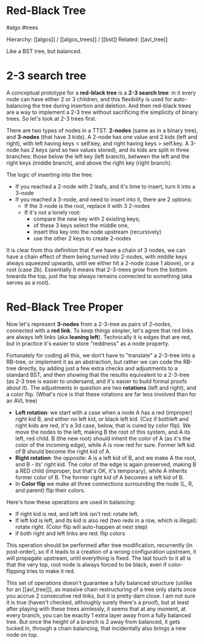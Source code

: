 # Red-Black Tree

#algo #trees

Hierarchy: [[algos]] / [[algos_trees]] / [[bst]]
Related: [[avl_tree]]

Like a BST tree, but balanced.

# 2-3 search tree

A conceptual prototype for a **red-black tree** is a **2-3 search tree**: in it every node can have either 2 or 3 children, and this flexibility is used for auto-balancing the tree during insertion and deletion. And then red-black trees are a way to implement a 2-3 tree without sacrificing the simplicity of binary trees. So let's look at 2-3 trees first.

There are two types of nodes in a TTST: **2-nodes** (same as in a binary tree), and **3-nodes** (that have 3 kids). A 2-node has one value and 2 kids (left and right), with left having keys < self.key, and right having keys > self.key. A 3-node has 2 keys (and so two values stored), and its kids are split in three branches: those below the left key (left branch), between the left and the right keys (middle branch), and above the right key (right branch).

The logic of inserting into the tree:
* If you reached a 2-node with 2 leafs, and it's time to insert, turn it into a 3-node
* If you reached a 3-node, and need to insert into it, there are 2 options:
    * If the 3-node is the root, replace it with 3 2-nodes
    * If it's not a lonely root:
        * compare the new key with 2 existing keys; 
        * of these 3 keys select the middle one, 
        * insert this key into the node upstream (recursively)
        * use the other 2 keys to create 2-nodes

It is clear from this definition that if we have a chain of 3 nodes, we can have a chain effect of them being turned into 2-nodes, with middle keys always squeezed upwards, until we either hit a 2-node (case 1 above), or a root (case 2b). Essentially it means that 2-3-trees grow from the bottom towards the top, just the top always remains connected to something (aka serves as a root).

# Red-Black Tree Proper

Now let's represent **3-nodes** from a 2-3-tree as pairs of 2-nodes, connected with a **red link**. To keep things simpler, let's agree that red links are always left links (aka **leaning left**). Technically it is edges that are red, but in practice it's easier to store "reddness" as a node property.

Fortunately for coding all this, we don't have to "translate" a 2-3-tree into a RB-tree, or implement it as an abstraction, but rather we can code the RB-tree directly, by adding just a few extra checks and adjustments to a standard BST, and then showing that the resultis equivalent to a 2-3-tree (as 2-3 tree is easier to undersand, and it's easier to build formal proofs about it). The adjustments in question are two **rotations** (left and right), and a color flip. (What's nice is that these rotations are far less involved than for an AVL tree)

* **Left rotation**: we start with a case when a node A has a red (improper) right kid B, and either no left kid, or black left kid. (Coz if bothleft and right kids are red, it's a 3d case, below, that is cured by color flip). We move the nodes to the left, making B the root of this system, and A its left, red child. B (the new root) should inherit the color of A (as it's the color of the incoming edge), while A is now red for sure. Former left kid of B should become the right kid of A. 
* **Right rotation**: the opposite: A is a left kid of B, and we make A the root, and B - its' right kid. The color of the edge is again preserved, making B a RED child (improper, but that's OK, it's temporary), while A inherits former color of B. The former right kid of A becomes a left kid of B.
* In **Color flip** we make all three connections surrounding the node (L, R, and parent) flip their colors.

Here's how these operations are used in balancing:

* If right kid is red, and left link isn't red: rotate left.
* If left kid is left, and its kid is also red (two reds in a row, which is illegal): rotate right. (Color flip will auto-happen at next step)
* if both right and left links are red: flip colors

This operation should be performed after tree modification, recurrently (in post-order), so if it leads to a creation of a wrong configuration upstream, it will propagate upstream, until everything is fixed. The last touch to it all is that the very top, root node is always forced to be black, even if color-flipping tries to make it red.

This set of operations doesn't guarantee a fully balanced structure (unlike for an [[avl_tree]]), as massive chain restructuring of a tree only starts once you accrue 2 consecutive red links, but it is pretty darn close. I am not sure it is true (haven't checked, althoughly surely there's a proof), but at least after playing with these trees aimlessly, it seems that at any moment, at every branch, you can be exactly 1 extra layer away from a fully balanced tree. But once the height of a branch is 2 away from balanced, it gets tucked in, through a chain balancing, that incidentally also brings a new node on top.
